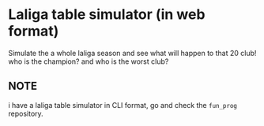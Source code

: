 # Laliga table simulator (in web format)
Simulate the a whole laliga season and see what will happen to that 20 club! who is the champion? and who is the worst club?

## NOTE
i have a laliga table simulator in CLI format, go and check the `fun_prog` repository.
